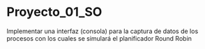 # Proyecto_01_SO
Implementar una interfaz (consola) para la captura de datos de los procesos con los cuales se simulará el planificador Round Robin
